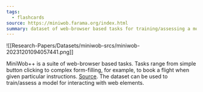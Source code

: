 ```yaml
---
tags:
  - flashcards
source: https://miniwob.farama.org/index.html
summary: dataset of web-browser based tasks for training/assessing a model that interacts with websites
---
```

![[Research-Papers/Datasets/miniwob-srcs/miniwob-20231201094057441.png]]

MiniWob++ is a suite of web-browser based tasks. Tasks range from simple button clicking to complex form-filling, for example, to book a flight when given particular instructions. [Source](https://paperswithcode.com/dataset/miniwob). The dataset can be used to train/assess a model for interacting with web elements.